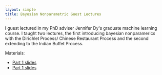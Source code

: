 ```yaml
---
layout: simple
title: Bayesian Nonparametric Guest Lectures
---
```


I guest lectured in my PhD adviser Jennifer Dy's graduate machine learning course. I taught two lectures, the first introducing bayesian nonparamerics with the Dirichlet Process/ Chinese Restaurant Process and the second extending to the Indian Buffet Process.

Materials:
 - [Part 1 slides](files/bnp_lecture1_2015.pdf)
 - [Part 1 slides](files/bnp_lecture2_2015.pdf)
